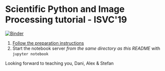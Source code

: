 Scientific Python and Image Processing tutorial - ISVC'19
=======================================================

[![Binder](https://mybinder.org/badge.svg)](https://mybinder.org/v2/gh/stefanv/imagexd_scientific_python/master?filepath=index.ipynb)

1. [Follow the preparation instructions](preparation.md)
2. Start the notebook server *from the same directory as this README*
   with `jupyter notebook`

Looking forward to teaching you,
Dani, Alex & Stefan

